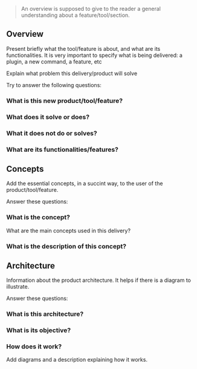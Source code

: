 >An overview is supposed to give to the reader a general understanding about a feature/tool/section. 
## **Overview**
Present briefly what the tool/feature is about, and what are its functionalities. It is very important to specify what is being delivered: a plugin, a new command, a feature, etc

Explain what problem this delivery/product will solve

Try to answer the following questions: 

### **What is this new product/tool/feature?**

### **What does it solve or does?**

### **What it does not do or solves?**

### **What are its functionalities/features?**

## **Concepts**
Add the essential concepts, in a succint way, to the user of the product/tool/feature. 

Answer these questions: 
### **What is the concept?**
What are the main concepts used in this delivery?

### **What is the description of this concept?**



## **Architecture**
Information about the product architecture. It helps if there is a diagram to illustrate.

Answer these questions:
### **What is this architecture?**

### **What is its objective?**

### **How does it work?**
Add diagrams and a description explaining how it works.
